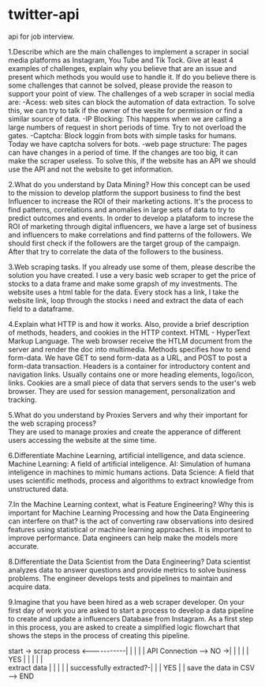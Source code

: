 # twitter-api
api for job interview.

1.Describe which are the main challenges to implement a scraper in social media platforms as Instagram, You Tube and Tik Tock. Give at least 4 examples of challenges, explain why you believe that are an issue and present which methods you would use to handle it. If do you believe there is some challenges that cannot be solved, please provide the reason to support your point of view.
  The challenges of a web scraper in social media are: 
    -Acess: web sites can block the automation of data extraction. To solve this, we can try to talk if the owner of the wesite for permission or find a similar source of data.
    -IP Blocking: This happens when we are calling a large numbers of request in short periods of time. Try to not overload the gates.
    -Captcha: Block loggin from bots with simple tasks for humans. Today we have captcha solvers for bots.
    -web page structure: The pages can have changes in a period of time. If the changes are too big, it can make the scraper useless. To solve this, if the website has an API we should use the API and not the website to get information.
    
2.What do you understand by Data Mining? How this concept can be used to the mission to develop platform the support business to find the best Influencer to increase the ROI of their marketing actions. 
  It's the process to find patterns, correlations and anomalies in large sets of data to try to predict outcomes and events. 
  In order to develop a plataform to increse the ROI of marketing through digital influencers, we have a large set of business and influencers to make correlations and find patterns of the followers.
  We should first check if the followers are the target group of the campaign. After that try to correlate the data of the followers to the business.
  
3.Web scraping tasks. If you already use some of them, please describe the solution you have created. 
  I use a very basic web scraper to get the price of stocks to a data frame and make some grapsh of my investments.
  The website uses a html table for the data. Every stock has a link, I take the website link, loop through the stocks i need and extract the data of each field to a dataframe.
  
4.Explain what HTTP is and how it works. Also, provide a brief description of methods, headers, and cookies in the HTTP context. 
  HTML - HyperText Markup Language. The web browser receive the HTLM document from the server and render the doc into multimedia.
  Methods specifies how to send form-data. We have GET to send form-data as a URL, and POST to post a form-data transaction.
  Headers is a container for introductory content and navigation links. Usually contains one or more heading elements, logo/icon, links.
  Cookies are a small piece of data that servers sends to the user's web browser. They are used for session management, personalization and tracking.
  
5.What do you understand by Proxies Servers and why their important for the web scraping process?  
  They are used to manage proxies and create the apperance of different users accessing the website at the sime time.
  
6.Differentiate Machine Learning, artificial intelligence, and data science.
  Machine Learning: A field of artificial inteligence.
  AI: Simulation of humana inteligence in machines to mimic humans actions.
  Data Science: A field that uses scientific methods, process and algorithms to extract knowledge from unstructured data.
  
7.In the Machine Learning context, what is Feature Engineering? Why this is important for Machine Learning Processing and how the Data Engineering can interfere on that? 
  is the act of converting raw observations into desired features using statistical or machine learning approaches. It is important to improve performance. Data engineers can help make the models more accurate.
  
8.Differentiate the Data Scientist from the Data Engineering?
  Data scientist analyzes data to answer questions and provide metrics to solve business problems. The engineer develops tests and pipelines to maintain and acquire data.
  
9.Imagine that you have been hired as a web scraper developer. On your first day of work you are asked to start a process to develop a data pipeline to create and update a influencers Database from Instagram. As a first step in this process, you are asked to create a simplified logic flowchart that shows the steps in the process of creating this pipeline.
  
  start -> scrap process <-----------|
                |                    |
                |                    |
            API Connection -->  NO ->| 
                |                |
                |                |
               YES               |
                |                |
                |                |   
           extract data          |
                |                |
                |                |
         successfully extracted?-|
                |
                |
               YES
                |
                |
      save the data in CSV --> END
           
